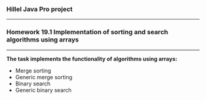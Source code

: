 ### Hillel Java Pro project
***
### Homework 19.1 Implementation of sorting and search algorithms using arrays
***
__The task implements the functionality of algorithms using arrays:__
* Merge sorting
* Generic merge sorting
* Binary search
* Generic binary search
